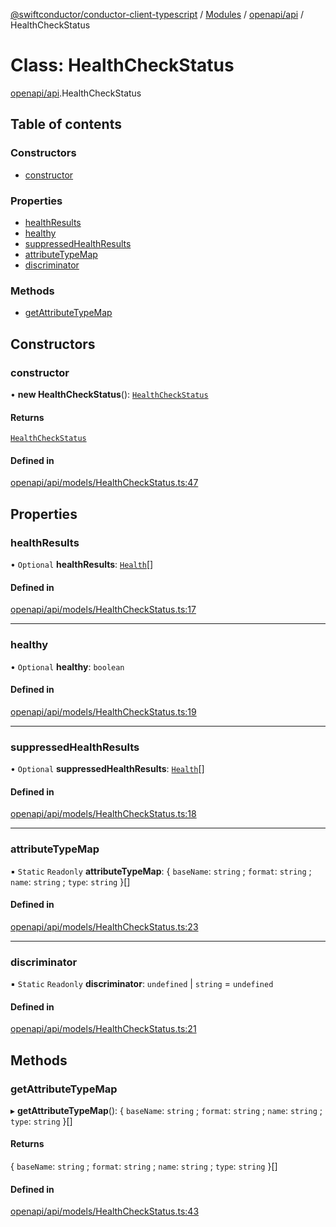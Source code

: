 [@swiftconductor/conductor-client-typescript](../README.md) / [Modules](../modules.md) / [openapi/api](../modules/openapi_api.md) / HealthCheckStatus

# Class: HealthCheckStatus

[openapi/api](../modules/openapi_api.md).HealthCheckStatus

## Table of contents

### Constructors

- [constructor](openapi_api.HealthCheckStatus.md#constructor)

### Properties

- [healthResults](openapi_api.HealthCheckStatus.md#healthresults)
- [healthy](openapi_api.HealthCheckStatus.md#healthy)
- [suppressedHealthResults](openapi_api.HealthCheckStatus.md#suppressedhealthresults)
- [attributeTypeMap](openapi_api.HealthCheckStatus.md#attributetypemap)
- [discriminator](openapi_api.HealthCheckStatus.md#discriminator)

### Methods

- [getAttributeTypeMap](openapi_api.HealthCheckStatus.md#getattributetypemap)

## Constructors

### constructor

• **new HealthCheckStatus**(): [`HealthCheckStatus`](openapi_api.HealthCheckStatus.md)

#### Returns

[`HealthCheckStatus`](openapi_api.HealthCheckStatus.md)

#### Defined in

[openapi/api/models/HealthCheckStatus.ts:47](https://github.com/swift-conductor/conductor-client-typescript/blob/9866b7c/openapi/api/models/HealthCheckStatus.ts#L47)

## Properties

### healthResults

• `Optional` **healthResults**: [`Health`](openapi_api.Health.md)[]

#### Defined in

[openapi/api/models/HealthCheckStatus.ts:17](https://github.com/swift-conductor/conductor-client-typescript/blob/9866b7c/openapi/api/models/HealthCheckStatus.ts#L17)

___

### healthy

• `Optional` **healthy**: `boolean`

#### Defined in

[openapi/api/models/HealthCheckStatus.ts:19](https://github.com/swift-conductor/conductor-client-typescript/blob/9866b7c/openapi/api/models/HealthCheckStatus.ts#L19)

___

### suppressedHealthResults

• `Optional` **suppressedHealthResults**: [`Health`](openapi_api.Health.md)[]

#### Defined in

[openapi/api/models/HealthCheckStatus.ts:18](https://github.com/swift-conductor/conductor-client-typescript/blob/9866b7c/openapi/api/models/HealthCheckStatus.ts#L18)

___

### attributeTypeMap

▪ `Static` `Readonly` **attributeTypeMap**: \{ `baseName`: `string` ; `format`: `string` ; `name`: `string` ; `type`: `string`  }[]

#### Defined in

[openapi/api/models/HealthCheckStatus.ts:23](https://github.com/swift-conductor/conductor-client-typescript/blob/9866b7c/openapi/api/models/HealthCheckStatus.ts#L23)

___

### discriminator

▪ `Static` `Readonly` **discriminator**: `undefined` \| `string` = `undefined`

#### Defined in

[openapi/api/models/HealthCheckStatus.ts:21](https://github.com/swift-conductor/conductor-client-typescript/blob/9866b7c/openapi/api/models/HealthCheckStatus.ts#L21)

## Methods

### getAttributeTypeMap

▸ **getAttributeTypeMap**(): \{ `baseName`: `string` ; `format`: `string` ; `name`: `string` ; `type`: `string`  }[]

#### Returns

\{ `baseName`: `string` ; `format`: `string` ; `name`: `string` ; `type`: `string`  }[]

#### Defined in

[openapi/api/models/HealthCheckStatus.ts:43](https://github.com/swift-conductor/conductor-client-typescript/blob/9866b7c/openapi/api/models/HealthCheckStatus.ts#L43)
